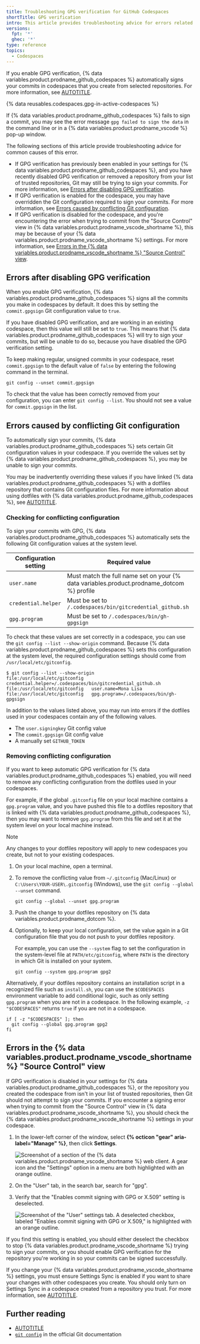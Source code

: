 ```yaml
---
title: Troubleshooting GPG verification for GitHub Codespaces
shortTitle: GPG verification
intro: This article provides troubleshooting advice for errors related to signing your commits in codespaces.
versions:
  fpt: '*'
  ghec: '*'
type: reference
topics:
  - Codespaces
---
```


If you enable GPG verification, {% data variables.product.prodname_github_codespaces %} automatically signs your commits in codespaces that you create from selected repositories. For more information, see [AUTOTITLE](/codespaces/managing-your-codespaces/managing-gpg-verification-for-github-codespaces).

{% data reusables.codespaces.gpg-in-active-codespaces %}

If {% data variables.product.prodname_github_codespaces %} fails to sign a commit, you may see the error message `gpg failed to sign the data` in the command line or in a {% data variables.product.prodname_vscode %} pop-up window.

The following sections of this article provide troubleshooting advice for common causes of this error.

* If GPG verification has previously been enabled in your settings for {% data variables.product.prodname_github_codespaces %}, and you have recently disabled GPG verification or removed a repository from your list of trusted repositories, Git may still be trying to sign your commits. For more information, see [Errors after disabling GPG verification](#errors-after-disabling-gpg-verification).
* If GPG verification is enabled for the codespace, you may have overridden the Git configuration required to sign your commits. For more information, see [Errors caused by conflicting Git configuration](#errors-caused-by-conflicting-git-configuration).
* If GPG verification is disabled for the codespace, and you're encountering the error when trying to commit from the "Source Control" view in {% data variables.product.prodname_vscode_shortname %}, this may be because of your {% data variables.product.prodname_vscode_shortname %} settings. For more information, see [Errors in the {% data variables.product.prodname_vscode_shortname %} "Source Control" view](#errors-in-the-vs-code-source-control-view).

## Errors after disabling GPG verification

When you enable GPG verification, {% data variables.product.prodname_github_codespaces %} signs all the commits you make in codespaces by default. It does this by setting the `commit.gpgsign` Git configuration value to `true`.

If you have disabled GPG verification, and are working in an existing codespace, then this value will still be set to `true`. This means that {% data variables.product.prodname_github_codespaces %} will try to sign your commits, but will be unable to do so, because you have disabled the GPG verification setting.

To keep making regular, unsigned commits in your codespace, reset `commit.gpgsign` to the default value of `false` by entering the following command in the terminal.

```shell copy
git config --unset commit.gpgsign
```

To check that the value has been correctly removed from your configuration, you can enter `git config --list`. You should not see a value for `commit.gpgsign` in the list.

## Errors caused by conflicting Git configuration

To automatically sign your commits, {% data variables.product.prodname_github_codespaces %} sets certain Git configuration values in your codespace. If you override the values set by {% data variables.product.prodname_github_codespaces %}, you may be unable to sign your commits.

You may be inadvertently overriding these values if you have linked {% data variables.product.prodname_github_codespaces %} with a dotfiles repository that contains Git configuration files. For more information about using dotfiles with {% data variables.product.prodname_github_codespaces %}, see [AUTOTITLE](/codespaces/setting-your-user-preferences/personalizing-github-codespaces-for-your-account#dotfiles).

### Checking for conflicting configuration

To sign your commits with GPG, {% data variables.product.prodname_github_codespaces %} automatically sets the following Git configuration values at the system level.

| Configuration setting | Required value |
| --------------------- | -------------- |
| `user.name` | Must match the full name set on your {% data variables.product.prodname_dotcom %} profile |
| `credential.helper` | Must be set to `/.codespaces/bin/gitcredential_github.sh` |
| `gpg.program` | Must be set to `/.codespaces/bin/gh-gpgsign` |

To check that these values are set correctly in a codespace, you can use the `git config --list --show-origin` command. Because {% data variables.product.prodname_github_codespaces %} sets this configuration at the system level, the required configuration settings should come from `/usr/local/etc/gitconfig`.

```shell
$ git config --list --show-origin
file:/usr/local/etc/gitconfig   credential.helper=/.codespaces/bin/gitcredential_github.sh
file:/usr/local/etc/gitconfig   user.name=Mona Lisa
file:/usr/local/etc/gitconfig   gpg.program=/.codespaces/bin/gh-gpgsign
```

In addition to the values listed above, you may run into errors if the dotfiles used in your codespaces contain any of the following values.

* The `user.signingkey` Git config value
* The `commit.gpgsign` Git config value
* A manually set `GITHUB_TOKEN`

### Removing conflicting configuration

If you want to keep automatic GPG verification for {% data variables.product.prodname_github_codespaces %} enabled, you will need to remove any conflicting configuration from the dotfiles used in your codespaces.

For example, if the global `.gitconfig` file on your local machine contains a `gpg.program` value, and you have pushed this file to a dotfiles repository that is linked with {% data variables.product.prodname_github_codespaces %}, then you may want to remove `gpg.program` from this file and set it at the system level on your local machine instead.

> [!NOTE]
> Any changes to your dotfiles repository will apply to new codespaces you create, but not to your existing codespaces.

1. On your local machine, open a terminal.
1. To remove the conflicting value from `~/.gitconfig` (Mac/Linux) or `C:\Users\YOUR-USER\.gitconfig` (Windows), use the `git config --global --unset` command.

   ```shell
   git config --global --unset gpg.program
   ```

1. Push the change to your dotfiles repository on {% data variables.product.prodname_dotcom %}.
1. Optionally, to keep your local configuration, set the value again in a Git configuration file that you do not push to your dotfiles repository.

   For example, you can use the `--system` flag to set the configuration in the system-level file at `PATH/etc/gitconfig`, where `PATH` is the directory in which Git is installed on your system.

   ```shell
   git config --system gpg.program gpg2
   ```

Alternatively, if your dotfiles repository contains an installation script in a recognized file such as `install.sh`, you can use the `$CODESPACES` environment variable to add conditional logic, such as only setting `gpg.program` when you are not in a codespace. In the following example, `-z "$CODESPACES"` returns `true` if you are not in a codespace.

```shell copy
if [ -z "$CODESPACES" ]; then
  git config --global gpg.program gpg2
fi
```

## Errors in the {% data variables.product.prodname_vscode_shortname %} "Source Control" view

If GPG verification is disabled in your settings for {% data variables.product.prodname_github_codespaces %}, or the repository you created the codespace from isn't in your list of trusted repositories, then Git should not attempt to sign your commits. If you encounter a signing error when trying to commit from the "Source Control" view in {% data variables.product.prodname_vscode_shortname %}, you should check the {% data variables.product.prodname_vscode_shortname %} settings in your codespace.

1. In the lower-left corner of the window, select **{% octicon "gear" aria-label="Manage" %}**, then click **Settings**.

   ![Screenshot of a section of the {% data variables.product.prodname_vscode_shortname %} web client. A gear icon and the "Settings" option in a menu are both highlighted with an orange outline.](/assets/images/help/codespaces/vscode-settings.png)

1. On the "User" tab, in the search bar, search for "gpg".
1. Verify that the "Enables commit signing with GPG or X.509" setting is deselected.

   ![Screenshot of the "User" settings tab. A deselected checkbox, labeled "Enables commit signing with GPG or X.509," is highlighted with an orange outline.](/assets/images/help/codespaces/gpg-vscode-setting.png)

If you find this setting is enabled, you should either deselect the checkbox to stop {% data variables.product.prodname_vscode_shortname %} trying to sign your commits, or you should enable GPG verification for the repository you're working in so your commits can be signed successfully.

If you change your {% data variables.product.prodname_vscode_shortname %} settings, you must ensure Settings Sync is enabled if you want to share your changes with other codespaces you create. You should only turn on Settings Sync in a codespace created from a repository you trust. For more information, see [AUTOTITLE](/codespaces/setting-your-user-preferences/personalizing-github-codespaces-for-your-account#settings-sync).

## Further reading

* [AUTOTITLE](/authentication/managing-commit-signature-verification/about-commit-signature-verification)
* [`git config`](https://git-scm.com/docs/git-config) in the official Git documentation
